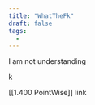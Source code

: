 ```yaml
---
title: "WhatTheFk"
draft: false
tags:
  -
---
```

I am not understanding



k

[[1.400 PointWise]]  link


